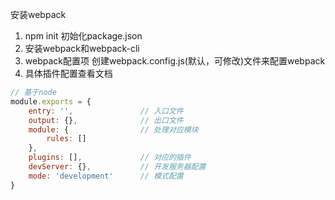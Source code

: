 安装webpack
1. npm init 初始化package.json
2. 安装webpack和webpack-cli
3. webpack配置项 创建webpack.config.js(默认，可修改)文件来配置webpack
4. 具体插件配置查看文档
```javascript
// 基于node
module.exports = {
    entry: '',               // 入口文件
    output: {},              // 出口文件
    module: {                // 处理对应模块
        rules: []
    },              
    plugins: [],             // 对应的插件
    devServer: {},           // 开发服务器配置
    mode: 'development'      // 模式配置
}
```